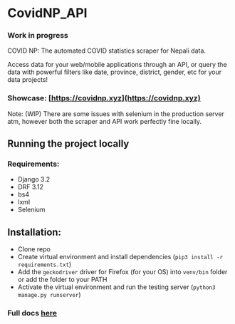 # CovidNP_API

### Work in progress

COVID NP: The automated COVID statistics scraper for Nepali data. 

Access data for your web/mobile applications through an API, or query the data with powerful filters like date, province, district, gender, etc for your data projects!


### Showcase: [https://covidnp.xyz](https://covidnp.xyz)

Note: (WIP) There are some issues with selenium in the production server atm, however both the scraper and API work perfectly fine locally.


## Running the project locally

### Requirements:
- Django 3.2
- DRF 3.12
- bs4
- lxml
- Selenium

## Installation:
- Clone repo
- Create virtual environment and install dependencies (`pip3 install -r requirements.txt`)
- Add the `geckodriver` driver for Firefox (for your OS) into `venv/bin` folder or add the folder to your PATH
- Activate the virtual environment and run the testing server (`python3 manage.py runserver`)

### Full docs [here](https://covidnp.xyz/docs/)
